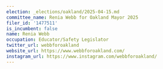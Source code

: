 ```yaml
---
election: _elections/oakland/2025-04-15.md
committee_name: Renia Webb for Oakland Mayor 2025
filer_id: '1477511'
is_incumbent: false
name: Renia Webb
occupation: Educator/Safety Legislator
twitter_url: webbforoakland
website_url: https://www.webbforoakland.com/
instagram_url: https://www.instagram.com/webbforoakland/
---
```

